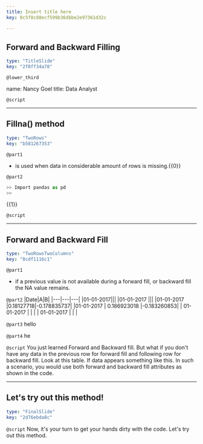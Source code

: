```yaml
---
title: Insert title here
key: 0c5f8c88ecf599b36dbbe2e97361d32c

---
```

## Forward and Backward Filling

```yaml
type: "TitleSlide"
key: "2f8ff34a78"
```

`@lower_third`

name: Nancy Goel
title: Data Analyst


`@script`



---
## Fillna() method

```yaml
type: "TwoRows"
key: "b581267353"
```

`@part1`
- is used when data in considerable amount of rows is missing.{{0}}


`@part2`
```Python
>> Import pandas as pd
>> 
```
{{1}}


`@script`



---
## Forward and Backward Fill

```yaml
type: "TwoRowsTwoColumns"
key: "8cdf1116c1"
```

`@part1`
- if a previous value is not available during a forward fill, or backward fill the NA value remains.


`@part2`
|Date|A|B|
|---|---|---|
|01-01-2017|||
|01-01-2017 |||
|01-01-2017 |0.18127718|-0.178835737|
|01-01-2017 | 0.186923018 |-0.183260853|
| 01-01-2017 | | |
| 01-01-2017 | | |


`@part3`
hello


`@part4`
he


`@script`
You just learned Forward and Backward fill. But what if you don't have any data in the previous row for forward fill and following row for backward fill. Look at this table. If data appears something like this. In such a scenario, you would use both forward and backward fill attributes as shown in the code.


---
## Let's try out this method!

```yaml
type: "FinalSlide"
key: "2d76ebda8c"
```

`@script`
Now, it's your turn to get your hands dirty with the code. Let's try out this method.

